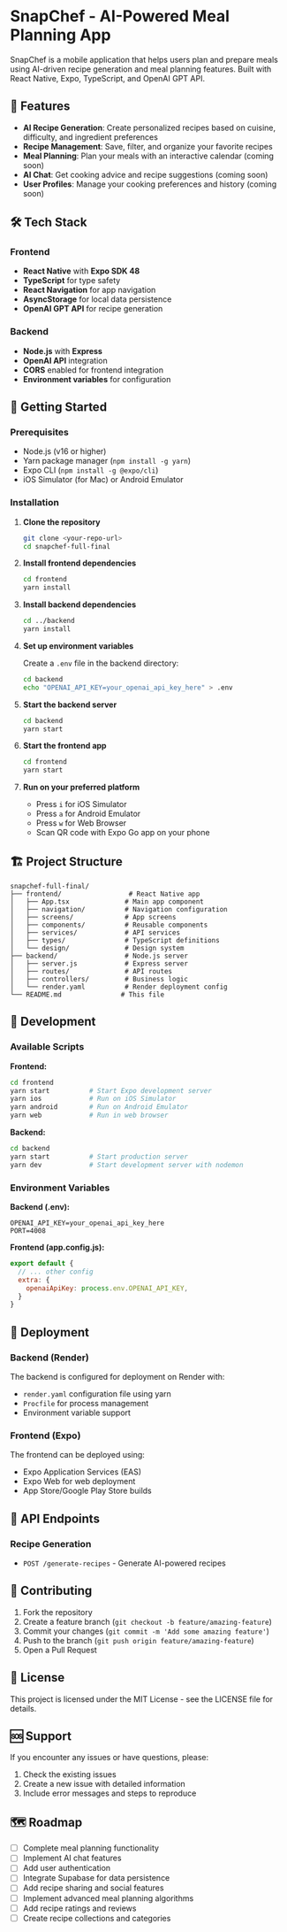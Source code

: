 # SnapChef - AI-Powered Meal Planning App

SnapChef is a mobile application that helps users plan and prepare meals using AI-driven recipe generation and meal planning features. Built with React Native, Expo, TypeScript, and OpenAI GPT API.

## 🚀 Features

- **AI Recipe Generation**: Create personalized recipes based on cuisine, difficulty, and ingredient preferences
- **Recipe Management**: Save, filter, and organize your favorite recipes
- **Meal Planning**: Plan your meals with an interactive calendar (coming soon)
- **AI Chat**: Get cooking advice and recipe suggestions (coming soon)
- **User Profiles**: Manage your cooking preferences and history (coming soon)

## 🛠 Tech Stack

### Frontend
- **React Native** with **Expo SDK 48**
- **TypeScript** for type safety
- **React Navigation** for app navigation
- **AsyncStorage** for local data persistence
- **OpenAI GPT API** for recipe generation

### Backend
- **Node.js** with **Express**
- **OpenAI API** integration
- **CORS** enabled for frontend integration
- **Environment variables** for configuration

## 📱 Getting Started

### Prerequisites
- Node.js (v16 or higher)
- Yarn package manager (`npm install -g yarn`)
- Expo CLI (`npm install -g @expo/cli`)
- iOS Simulator (for Mac) or Android Emulator

### Installation

1. **Clone the repository**
   ```bash
   git clone <your-repo-url>
   cd snapchef-full-final
   ```

2. **Install frontend dependencies**
   ```bash
   cd frontend
   yarn install
   ```

3. **Install backend dependencies**
   ```bash
   cd ../backend
   yarn install
   ```

4. **Set up environment variables**
   
   Create a `.env` file in the backend directory:
   ```bash
   cd backend
   echo "OPENAI_API_KEY=your_openai_api_key_here" > .env
   ```

5. **Start the backend server**
   ```bash
   cd backend
   yarn start
   ```

6. **Start the frontend app**
   ```bash
   cd frontend
   yarn start
   ```

7. **Run on your preferred platform**
   - Press `i` for iOS Simulator
   - Press `a` for Android Emulator
   - Press `w` for Web Browser
   - Scan QR code with Expo Go app on your phone

## 🏗 Project Structure

```
snapchef-full-final/
├── frontend/                 # React Native app
│   ├── App.tsx              # Main app component
│   ├── navigation/          # Navigation configuration
│   ├── screens/             # App screens
│   ├── components/          # Reusable components
│   ├── services/            # API services
│   ├── types/               # TypeScript definitions
│   └── design/              # Design system
├── backend/                 # Node.js server
│   ├── server.js            # Express server
│   ├── routes/              # API routes
│   ├── controllers/         # Business logic
│   └── render.yaml          # Render deployment config
└── README.md               # This file
```

## 🔧 Development

### Available Scripts

**Frontend:**
```bash
cd frontend
yarn start          # Start Expo development server
yarn ios            # Run on iOS Simulator
yarn android        # Run on Android Emulator
yarn web            # Run in web browser
```

**Backend:**
```bash
cd backend
yarn start          # Start production server
yarn dev            # Start development server with nodemon
```

### Environment Variables

**Backend (.env):**
```
OPENAI_API_KEY=your_openai_api_key_here
PORT=4008
```

**Frontend (app.config.js):**
```javascript
export default {
  // ... other config
  extra: {
    openaiApiKey: process.env.OPENAI_API_KEY,
  }
}
```

## 🚀 Deployment

### Backend (Render)
The backend is configured for deployment on Render with:
- `render.yaml` configuration file using yarn
- `Procfile` for process management
- Environment variable support

### Frontend (Expo)
The frontend can be deployed using:
- Expo Application Services (EAS)
- Expo Web for web deployment
- App Store/Google Play Store builds

## 📝 API Endpoints

### Recipe Generation
- `POST /generate-recipes` - Generate AI-powered recipes

## 🤝 Contributing

1. Fork the repository
2. Create a feature branch (`git checkout -b feature/amazing-feature`)
3. Commit your changes (`git commit -m 'Add some amazing feature'`)
4. Push to the branch (`git push origin feature/amazing-feature`)
5. Open a Pull Request

## 📄 License

This project is licensed under the MIT License - see the LICENSE file for details.

## 🆘 Support

If you encounter any issues or have questions, please:
1. Check the existing issues
2. Create a new issue with detailed information
3. Include error messages and steps to reproduce

## 🗺 Roadmap

- [ ] Complete meal planning functionality
- [ ] Implement AI chat features
- [ ] Add user authentication
- [ ] Integrate Supabase for data persistence
- [ ] Add recipe sharing and social features
- [ ] Implement advanced meal planning algorithms
- [ ] Add recipe ratings and reviews
- [ ] Create recipe collections and categories 